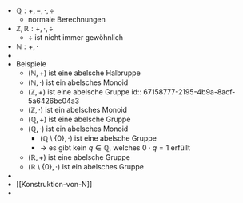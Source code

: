 - $\mathbb{Q}:+,-,\cdot,\div$
	- normale Berechnungen
- $\mathbb{Z,R}:+,\cdot,\div$
	- $\div$ ist nicht immer gewöhnlich
- $\mathbb{N}:+,\cdot$
-
- Beispiele
	- $(\mathbb{N},+)$ ist eine abelsche Halbruppe
	- $(\mathbb{N},\cdot)$ ist ein abelsches Monoid
	- $(\mathbb{Z},+)$ ist eine abelsche Gruppe
	  id:: 67158777-2195-4b9a-8acf-5a6426bc04a3
	- $(\mathbb{Z},\cdot)$ ist ein abelsches Monoid
	- $(\mathbb{Q},+)$ ist eine abelsche Gruppe
	- $(\mathbb{Q},\cdot)$ ist ein abelsches Monoid
		- $(\mathbb{Q}\setminus\lbrace0\rbrace,\cdot)$ ist eine abelsche Gruppe
		- -> es gibt kein $q\in\mathbb{Q}$, welches $0\cdot q=1$ erfüllt
	- $(\mathbb{R},+)$ ist eine abelsche Gruppe
	- $(\mathbb{R}\setminus\lbrace0\rbrace,\cdot)$ ist ein abelsches Gruppe
-
- [[Konstruktion-von-N]]
-